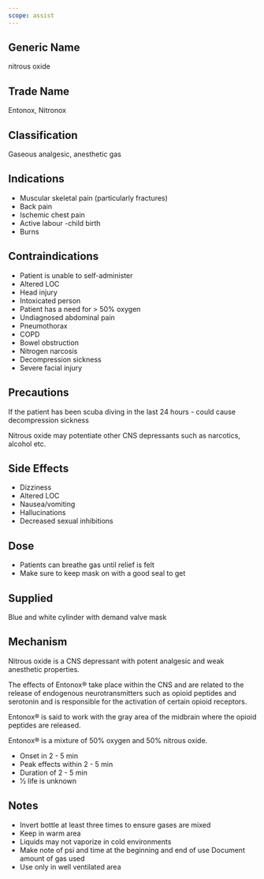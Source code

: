 ```yaml
---
scope: assist
---
```


## Generic Name

nitrous oxide

## Trade Name

Entonox, Nitronox

## Classification

Gaseous analgesic, anesthetic gas

## Indications

- Muscular skeletal pain (particularly fractures)
- Back pain
- Ischemic chest pain
- Active labour -child birth
- Burns

## Contraindications

- Patient is unable to self-administer
- Altered LOC
- Head injury
- Intoxicated person
- Patient has a need for > 50% oxygen
- Undiagnosed abdominal pain
- Pneumothorax
- COPD
- Bowel obstruction
- Nitrogen narcosis
- Decompression sickness
- Severe facial injury

## Precautions

If the patient has been scuba diving in the last 24 hours - could cause decompression sickness

Nitrous oxide may potentiate other CNS depressants such as narcotics, alcohol etc.

## Side Effects

- Dizziness
- Altered LOC
- Nausea/vomiting
- Hallucinations
- Decreased sexual inhibitions

## Dose

- Patients can breathe gas until relief is felt
- Make sure to keep mask on with a good seal to get

## Supplied

Blue and white cylinder with demand valve mask

## Mechanism

Nitrous oxide is a CNS depressant with potent analgesic and weak anesthetic properties.

The effects of Entonox® take place within the CNS and are related to the release of endogenous neurotransmitters such as opioid peptides and serotonin and is responsible for the activation of certain opioid receptors.

Entonox® is said to work with the gray area of the midbrain where the opioid peptides are released.

Entonox® is a mixture of 50% oxygen and 50% nitrous oxide.

- Onset in 2 - 5 min
- Peak effects within 2 - 5 min
- Duration of 2 - 5 min
- 1⁄2 life is unknown

## Notes

- Invert bottle at least three times to ensure gases are mixed
- Keep in warm area
- Liquids may not vaporize in cold environments
- Make note of psi and time at the beginning and end of use Document amount of gas used
- Use only in well ventilated area
